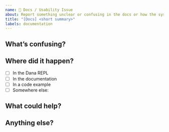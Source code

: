```yaml
---
name: 📄 Docs / Usability Issue
about: Report something unclear or confusing in the docs or how the system behaves
title: "[Docs] <short summary>"
labels: documentation
---
```


## What’s confusing?

<!-- Describe what felt unclear or unintuitive -->

## Where did it happen?

- [ ] In the Dana REPL
- [ ] In the documentation
- [ ] In a code example
- [ ] Somewhere else: <specify>

## What could help?

<!-- Suggest a clearer message, example, or behavior -->

## Anything else?

<!-- Optional: links, screenshots, or what you expected instead -->
